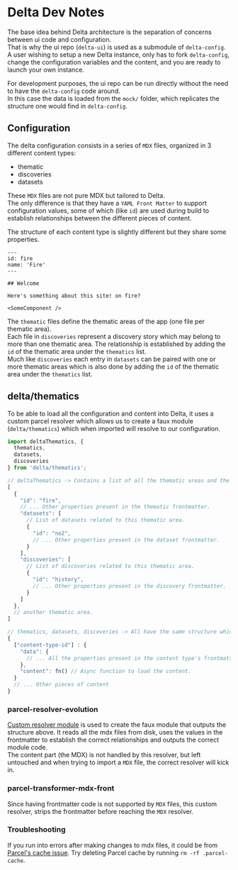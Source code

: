 # Delta Dev Notes

The base idea behind Delta architecture is the separation of concerns between ui code and configuration.  
That is why the ui repo (`delta-ui`) is used as a submodule of `delta-config`.
A user wishing to setup a new Delta instance, only has to fork `delta-config`, change the configuration variables and the content, and you are ready to launch your own instance.

For development purposes, the ui repo can be run directly without the need to have the `delta-config` code around.  
In this case the data is loaded from the `mock/` folder, which replicates the structure one would find in `delta-config`.

## Configuration
The delta configuration consists in a series of `MDX` files, organized in 3 different content types:
- thematic
- discoveries
- datasets

These `MDX` files are not pure MDX but tailored to Delta.  
The only difference is that they have a `YAML Front Matter` to support configuration values, some of which (like `id`) are used during build to establish relationships between the different pieces of content.

The structure of each content type is slightly different but they share some properties.
```
---
id: fire
name: 'Fire'
---

## Welcome

Here's something about this site! on fire?

<SomeComponent />
```

The `thematic` files define the thematic areas of the app (one file per thematic area).  
Each file in `discoveries` represent a discovery story which may belong to more than one thematic area. The relationship is established by adding the `id` of the thematic area under the `thematics` list.  
Much like `discoveries` each entry in `datasets` can be paired with one or more thematic areas which is also done by adding the `id` of the thematic area under the `thematics` list.

## delta/thematics
To be able to load all the configuration and content into Delta, it uses a custom parcel resolver which allows us to create a faux module (`delta/thematics`) which when imported will resolve to our configuration.

```js
import deltaThematics, {
  thematics,
  datasets,
  discoveries
} from 'delta/thematics';

// deltaThematics -> Contains a list of all the thematic areas and the properties defined in their frontmatter.
[
  {
    "id": "fire",
    // ... Other properties present in the thematic frontmatter.
    "datasets": [
      // List of datasets related to this thematic area.
      {
        "id": "no2",
        // ... Other properties present in the dataset frontmatter.
      }
    ],
    "discoveries": [
      // List of discoveries related to this thematic area.
      {
        "id": "history",
        // ... Other properties present in the discovery frontmatter.
      }
    ]
  },
  // another thematic area.
]

// thematics, datasets, discoveries -> All have the same structure which is an object keyed by the content type id.
{
  ["content-type-id"] : {
    "data": {
      // ... All the properties present in the content type's frontmatter.
    },
    "content": fn() // Async function to load the content.
  }
  // ... Other pieces of content
}
```

### parcel-resolver-evolution

[Custom resolver module](https://github.com/NASA-IMPACT/delta-ui/blob/main/parcel-resolver-evolution/index.js) is used to create the faux module that outputs the structure above. It reads all the mdx files from disk, uses the values in the frontmatter to establish the correct relationships and outputs the correct module code.  
The content part (the MDX) is not handled by this resolver, but left untouched and when trying to import a `MDX` file, the correct resolver will kick in.

### parcel-transformer-mdx-front

Since having frontmatter code is not supported by `MDX` files, this custom resolver, strips the frontmatter before reaching the `MDX` resolver.

### Troubleshooting

If you run into errors after making changes to mdx files, it could be from [Parcel's cache issue](https://github.com/parcel-bundler/parcel/issues/7247). Try deleting Parcel cache by running `rm -rf .parcel-cache`.